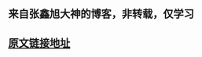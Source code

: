 ## 来自张鑫旭大神的博客，非转载，仅学习

## [原文链接地址](http://www.zhangxinxu.com/wordpress/2017/06/html5-web-audio-api-js-ux-voice/)